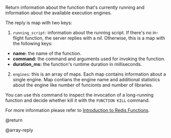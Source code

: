 Return information about the function that's currently running and information about the available execution engines.

The reply is map with two keys:

1. `running_script`: information about the running script.
  If there's no in-flight function, the server replies with a _nil_.
  Otherwise, this is a map with the following keys:
  * **name:** the name of the function.
  * **command:** the command and arguments used for invoking the function.
  * **duration_ms:** the function's runtime duration in milliseconds.
2. `engines`: this is an array of maps. Each map contains information about a single engine.
   Map contians the engine name and additional statistics about the engine like number of funcionts and number of libraries.


You can use this command to inspect the invocation of a long-running function and decide whether kill it with the `FUNCTION KILL` command.

For more information please refer to [Introduction to Redis Functions](/topics/functions-intro).

@return

@array-reply